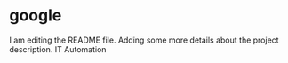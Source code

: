 # google
I am editing the README file. Adding some more details about the project description.
IT Automation
